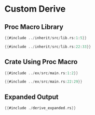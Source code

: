# Custom Derive
## Proc Macro Library
```rust
{{#include ../inherit/src/lib.rs:1:5}}

{{#include ../inherit/src/lib.rs:22:33}}
```

## Crate Using Proc Macro
```rust
{{#include ../ex/src/main.rs:1:2}}

{{#include ../ex/src/main.rs:22:29}}
```

## Expanded Output
```rust
{{#include ./derive_expanded.rs}}
```